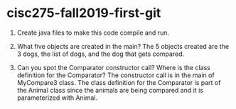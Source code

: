 # cisc275-fall2019-first-git
1. Create java files to make this code compile and run.

2. What five objects are created in the main?
The 5 objects created are the 3 dogs, the list of dogs, and the dog that gets compared.

3. Can you spot the Comparator constructor call? Where is the class definition for the Comparator?
The constructor call is in the main of MyCompare3 class. The class definition for the Comparator is part of the Animal class since the animals are being compared and it is parameterized with Animal.


